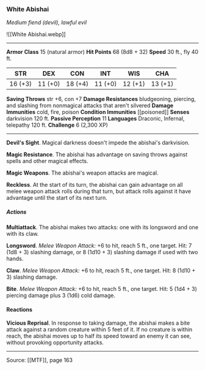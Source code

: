 ### White Abishai
_Medium fiend (devil), lawful evil_

![[White Abishai.webp]]




---

**Armor Class** 15 (natural armor)
**Hit Points** 68 (8d8 + 32)
**Speed** 30 ft., fly 40 ft.

| STR     | DEX     | CON     | INT     | WIS     | CHA     |
|---------|---------|---------|---------|---------|---------|
| 16 (+3) | 11 (+0) | 18 (+4) | 11 (+0) | 12 (+1) | 13 (+1) |

**Saving Throws** str +6, con +7
**Damage Resistances** bludgeoning, piercing, and slashing from nonmagical attacks that aren't silvered
**Damage Immunities** cold, fire, poison
**Condition Immunities** [[poisoned]]
**Senses** darkvision 120 ft.
**Passive Perception** 11
**Languages** Draconic, Infernal, telepathy 120 ft.
**Challenge** 6 (2,300 XP)

---

**Devil's Sight**. Magical darkness doesn't impede the abishai's darkvision.

**Magic Resistance**. The abishai has advantage on saving throws against spells and other magical effects.

**Magic Weapons**. The abishai's weapon attacks are magical.

**Reckless**. At the start of its turn, the abishai can gain advantage on all melee weapon attack rolls during that turn, but attack rolls against it have advantage until the start of its next turn.

##### Actions
**Multiattack**. The abishai makes two attacks: one with its longsword and one with its claw.

**Longsword**. _Melee Weapon Attack:_ +6 to hit, reach 5 ft., one target. Hit: 7 (1d8 + 3) slashing damage, or 8 (1d10 + 3) slashing damage if used with two hands.

**Claw**. _Melee Weapon Attack:_ +6 to hit, reach 5 ft., one target. Hit: 8 (1d10 + 3) slashing damage.

**Bite**. _Melee Weapon Attack:_ +6 to hit, reach 5 ft., one target. Hit: 5 (1d4 + 3) piercing damage plus 3 (1d6) cold damage.

#### Reactions
**Vicious Reprisal**. In response to taking damage, the abishai makes a bite attack against a random creature within 5 feet of it. If no creature is within reach, the abishai moves up to half its speed toward an enemy it can see, without provoking opportunity attacks.


---

Source: [[MTF]], page 163